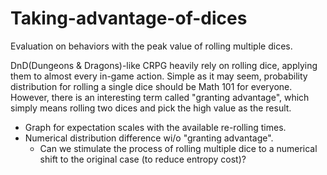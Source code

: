 # Taking-advantage-of-dices
Evaluation on behaviors with the peak value of rolling multiple dices.

DnD(Dungeons & Dragons)-like CRPG heavily rely on rolling dice, applying them to almost every in-game action. Simple as it may seem, probability distribution for rolling a single dice should be Math 101 for everyone. However, there is an interesting term called "granting advantage", which simply means rolling two dices and pick the high value as the result.

- Graph for expectation scales with the available re-rolling times.
- Numerical distribution difference wi/o "granting advantage".
  - Can we stimulate the process of rolling multiple dice to a numerical shift to the original case (to reduce entropy cost)?